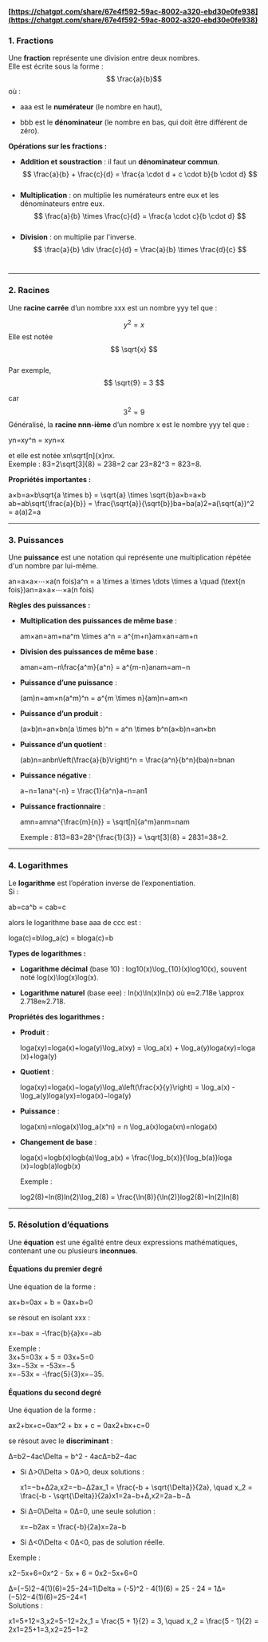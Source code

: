 
**[https://chatgpt.com/share/67e4f592-59ac-8002-a320-ebd30e0fe938](https://chatgpt.com/share/67e4f592-59ac-8002-a320-ebd30e0fe938)**

### **1. Fractions**

Une **fraction** représente une division entre deux nombres.  
Elle est écrite sous la forme :
$$
\frac{a}{b}​
$$
où :

- aaa est le **numérateur** (le nombre en haut),
    
- bbb est le **dénominateur** (le nombre en bas, qui doit être différent de zéro).
    

**Opérations sur les fractions :**

- **Addition et soustraction** : il faut un **dénominateur commun**.
    $$
  \frac{a}{b} + \frac{c}{d} = \frac{a \cdot d + c \cdot b}{b \cdot d}
    $$​
- **Multiplication** : on multiplie les numérateurs entre eux et les dénominateurs entre eux.
    $$
\frac{a}{b} \times \frac{c}{d} = \frac{a \cdot c}{b \cdot d}
    $$​
- **Division** : on multiplie par l'inverse.
    $$
    \frac{a}{b} \div \frac{c}{d} = \frac{a}{b} \times \frac{d}{c}
    $$​

---

### **2. Racines**

Une **racine carrée** d’un nombre xxx est un nombre yyy tel que :

$$
y^2 = x
$$
Elle est notée  $$ \sqrt{x} $$   
Par exemple, 
$$
\sqrt{9} = 3
$$

car 
$$
3^2 = 9
$$
Généralisé, la **racine nnn-ième** d’un nombre x est le nombre yyy tel que :

yn=xy^n = xyn=x

et elle est notée xn\sqrt[n]{x}nx​.  
Exemple : 83=2\sqrt[3]{8} = 238​=2 car 23=82^3 = 823=8.

**Propriétés importantes :**

a×b=a×b\sqrt{a \times b} = \sqrt{a} \times \sqrt{b}a×b​=a​×b​ ab=ab\sqrt{\frac{a}{b}} = \frac{\sqrt{a}}{\sqrt{b}}ba​​=b​a​​ (a)2=a(\sqrt{a})^2 = a(a​)2=a

---

### **3. Puissances**

Une **puissance** est une notation qui représente une multiplication répétée d'un nombre par lui-même.

an=a×a×⋯×a(n fois)a^n = a \times a \times \dots \times a \quad (\text{n fois})an=a×a×⋯×a(n fois)

**Règles des puissances :**

- **Multiplication des puissances de même base** :
    
    am×an=am+na^m \times a^n = a^{m+n}am×an=am+n
- **Division des puissances de même base** :
    
    aman=am−n\frac{a^m}{a^n} = a^{m-n}anam​=am−n
- **Puissance d’une puissance** :
    
    (am)n=am×n(a^m)^n = a^{m \times n}(am)n=am×n
- **Puissance d’un produit** :
    
    (a×b)n=an×bn(a \times b)^n = a^n \times b^n(a×b)n=an×bn
- **Puissance d’un quotient** :
    
    (ab)n=anbn\left(\frac{a}{b}\right)^n = \frac{a^n}{b^n}(ba​)n=bnan​
- **Puissance négative** :
    
    a−n=1ana^{-n} = \frac{1}{a^n}a−n=an1​
- **Puissance fractionnaire** :
    
    amn=amna^{\frac{m}{n}} = \sqrt[n]{a^m}anm​=nam​
    
    Exemple : 813=83=28^{\frac{1}{3}} = \sqrt[3]{8} = 2831​=38​=2.
    

---

### **4. Logarithmes**

Le **logarithme** est l’opération inverse de l’exponentiation.  
Si :

ab=ca^b = cab=c

alors le logarithme base aaa de ccc est :

log⁡a(c)=b\log_a(c) = bloga​(c)=b

**Types de logarithmes :**

- **Logarithme décimal** (base 10) : log⁡10(x)\log_{10}(x)log10​(x), souvent noté log⁡(x)\log(x)log(x).
    
- **Logarithme naturel** (base eee) : ln⁡(x)\ln(x)ln(x) où e≈2.718e \approx 2.718e≈2.718.
    

**Propriétés des logarithmes :**

- **Produit** :
    
    log⁡a(xy)=log⁡a(x)+log⁡a(y)\log_a(xy) = \log_a(x) + \log_a(y)loga​(xy)=loga​(x)+loga​(y)
- **Quotient** :
    
    log⁡a(xy)=log⁡a(x)−log⁡a(y)\log_a\left(\frac{x}{y}\right) = \log_a(x) - \log_a(y)loga​(yx​)=loga​(x)−loga​(y)
- **Puissance** :
    
    log⁡a(xn)=nlog⁡a(x)\log_a(x^n) = n \log_a(x)loga​(xn)=nloga​(x)
- **Changement de base** :
    
    log⁡a(x)=log⁡b(x)log⁡b(a)\log_a(x) = \frac{\log_b(x)}{\log_b(a)}loga​(x)=logb​(a)logb​(x)​
    
    Exemple :
    
    log⁡2(8)=ln⁡(8)ln⁡(2)\log_2(8) = \frac{\ln(8)}{\ln(2)}log2​(8)=ln(2)ln(8)​

---

### **5. Résolution d’équations**

Une **équation** est une égalité entre deux expressions mathématiques, contenant une ou plusieurs **inconnues**.

#### **Équations du premier degré**

Une équation de la forme :

ax+b=0ax + b = 0ax+b=0

se résout en isolant xxx :

x=−bax = -\frac{b}{a}x=−ab​

Exemple :  
3x+5=03x + 5 = 03x+5=0  
3x=−53x = -53x=−5  
x=−53x = -\frac{5}{3}x=−35​.

#### **Équations du second degré**

Une équation de la forme :

ax2+bx+c=0ax^2 + bx + c = 0ax2+bx+c=0

se résout avec le **discriminant** :

Δ=b2−4ac\Delta = b^2 - 4acΔ=b2−4ac

- Si Δ>0\Delta > 0Δ>0, deux solutions :
    
    x1=−b+Δ2a,x2=−b−Δ2ax_1 = \frac{-b + \sqrt{\Delta}}{2a}, \quad x_2 = \frac{-b - \sqrt{\Delta}}{2a}x1​=2a−b+Δ​​,x2​=2a−b−Δ​​
- Si Δ=0\Delta = 0Δ=0, une seule solution :
    
    x=−b2ax = \frac{-b}{2a}x=2a−b​
- Si Δ<0\Delta < 0Δ<0, pas de solution réelle.
    

Exemple :

x2−5x+6=0x^2 - 5x + 6 = 0x2−5x+6=0

Δ=(−5)2−4(1)(6)=25−24=1\Delta = (-5)^2 - 4(1)(6) = 25 - 24 = 1Δ=(−5)2−4(1)(6)=25−24=1  
Solutions :

x1=5+12=3,x2=5−12=2x_1 = \frac{5 + 1}{2} = 3, \quad x_2 = \frac{5 - 1}{2} = 2x1​=25+1​=3,x2​=25−1​=2